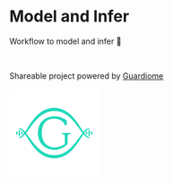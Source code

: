 # Model and Infer

Workflow to model and infer :saxophone:

<br>

Shareable project powered by [Guardiome](https://github.com/Guardiome/spro)

<img src="stuff/guardiome_logo.png" width="160" height="160">

